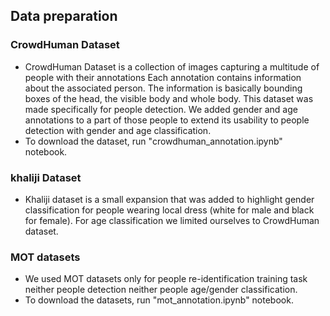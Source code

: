 ## Data preparation

### CrowdHuman Dataset
- CrowdHuman Dataset is a collection of images capturing a multitude of people with their annotations Each annotation contains information about the associated person. The information is basically bounding boxes of the head, the visible body and whole body. This dataset was made specifically for people detection. We added gender and age annotations to a part of those people to extend its usability to people detection with gender and age classification.
- To download the dataset, run "crowdhuman_annotation.ipynb" notebook.

### khaliji Dataset
- Khaliji dataset is a small expansion that was added to highlight gender classification for people wearing local dress (white for male and black for female). For age classification we limited ourselves to CrowdHuman dataset.

### MOT datasets
- We used MOT datasets only for people re-identification training task neither people detection neither people age/gender classification.
- To download the datasets, run "mot_annotation.ipynb" notebook.